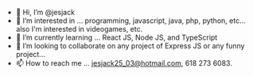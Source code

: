 - 👋 Hi, I’m @jesjack
- 👀 I’m interested in ... programming, javascript, java, php, python, etc... also I'm interested in videogames, etc.
- 🌱 I’m currently learning ... React JS, Node JS, and TypeScript
- 💞️ I’m looking to collaborate on any project of Express JS or any funny project...
- 📫 How to reach me ... jesjack25_03@hotmail.com, 618 273 6083.

<!---
jesjack/jesjack is a ✨ special ✨ repository because its `README.md` (this file) appears on your GitHub profile.
You can click the Preview link to take a look at your changes.
--->
